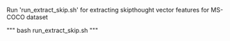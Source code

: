 Run 'run_extract_skip.sh' for extracting skipthought vector features for MS-COCO dataset

"""
bash run_extract_skip.sh
"""
